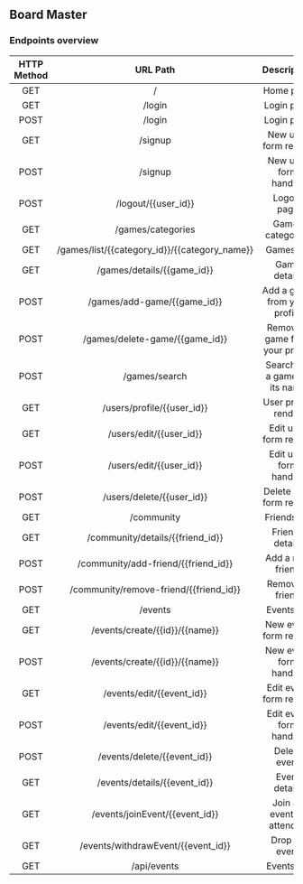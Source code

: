 <h2> Board Master </h2>

<h3> Endpoints overview </h3>

| HTTP Method |                    URL Path                   |           Description           | JSON |
|:-----------:|:---------------------------------------------:|:-------------------------------:|:----:|
|     GET     |                       /                       |            Home page            |      |
|     GET     |                     /login                    |            Login page           |      |
|     POST    |                     /login                    |            Login page           |      |
|     GET     |                    /signup                    |       New user form render      |      |
|     POST    |                    /signup                    |      New user form handler      |      |
|     POST    |              /logout/{{user_id}}              |           Logout page           |      |
|     GET     |               /games/categories               |        Games categories         |      |
|     GET     | /games/list/{{category_id}}/{{category_name}} |           Games list            |      |
|     GET     |           /games/details/{{game_id}}          |          Game details           |      |
|     POST    |          /games/add-game/{{game_id}}          |   Add a game from your profile  |      |
|     POST    |         /games/delete-game/{{game_id}}        | Remove a game from your profile |      |
|     POST    |                 /games/search                 |  Search for a game by its name  |      |
|     GET     |           /users/profile/{{user_id}}          |       User profile render       |      |
|     GET     |            /users/edit/{{user_id}}            |      Edit user form render      |      |
|     POST    |            /users/edit/{{user_id}}            |      Edit user form handler     |      |
|     POST    |           /users/delete/{{user_id}}           |     Delete user form render     |      |
|     GET     |                   /community                  |          Friends list           |      |
|     GET     |        /community/details/{{friend_id}}       |         Friends details         |      |
|     POST    |      /community/add-friend/{{friend_id}}      |         Add a new friend        |      |
|     POST    |     /community/remove-friend/{{friend_id}}    |         Remove a friend         |      |
|     GET     |                    /events                    |           Events list           |      |
|     GET     |         /events/create/{{id}}/{{name}}        |      New event form render      |      |
|     POST    |         /events/create/{{id}}/{{name}}        |      New event form handler     |      |
|     GET     |           /events/edit/{{event_id}}           |      Edit event form render     |      |
|     POST    |           /events/edit/{{event_id}}           |     Edit event form handler     |      |
|     POST    |          /events/delete/{{event_id}}          |           Delete event          |      |
|     GET     |          /events/details/{{event_id}}         |          Event details          |      |
|     GET     |         /events/joinEvent/{{event_id}}        |    Join an event as attendee    |      |
|     GET     |       /events/withdrawEvent/{{event_id}}      |          Drop an event          |      |
|     GET     |                  /api/events                  |           Events list           |   ✅  |